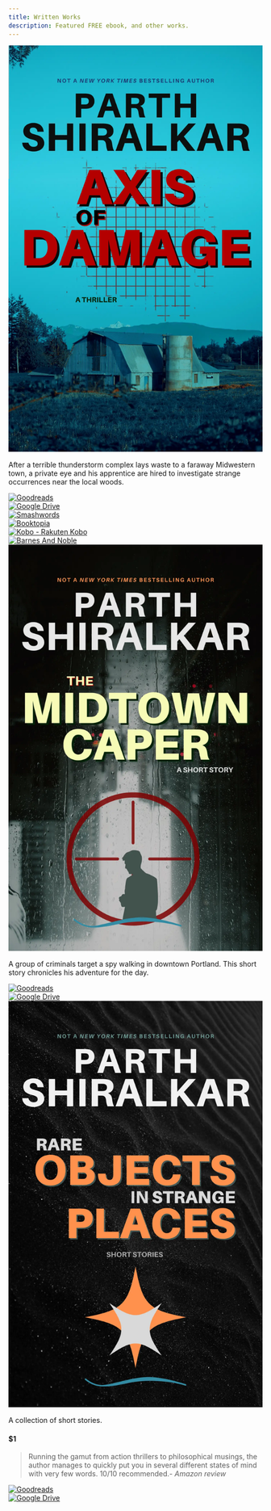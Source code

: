 ```yaml
---
title: Written Works
description: Featured FREE ebook, and other works.
---
```

<div class="activity-module display-columns display-columns--two display-columns__close-gap mb-md">
<div>
<img src="/assets/img/june-2022/2.webp" loading="lazy" decoding="async" alt="Axis of Damage" class="ml-auto mr-auto featured__book gr_grid_book_container">
</div>
<div class="publisher-links">
<p class="mb-md">After a terrible thunderstorm complex lays waste to a faraway Midwestern town, a private eye and his apprentice are hired to investigate strange occurrences near the local woods.</p>
<a href="https://www.goodreads.com/book/show/59850757-axis-of-damage" target="_blank" title="Goodreads" style="max-width: fit-content;">
<img src="https://assets.website-files.com/5ee732bebd9839b494ff27cd/5ef09b5139ecc02dc84e0f32_1280px-Goodreads_logo.svg.png" loading="lazy" decoding="async" alt="Goodreads" class="mb-xxs">
</a>
<br>
<a href="/writing/damage" title="Google Drive" style="max-width: fit-content;">
<img src="https://logodownload.org/wp-content/uploads/2020/04/google-drive-logo-6-1.png" loading="lazy" decoding="async" alt="Google Drive" class="mb-xxs">
</a>
<br>
<a href="https://www.smashwords.com/books/view/1381291" target="_blank" title="Smashwords" style="max-width: fit-content;">
<img src="https://dwtr67e3ikfml.cloudfront.net/static/1/swlogo.png" loading="lazy" decoding="async" alt="Smashwords" class="mb-xxs">
</a>
<br>
<a href="https://www.booktopia.com.au/axis-of-damage-parth-shiralkar/ebook/9798223397793.html" target="_blank" title="Booktopia" style="max-width: fit-content;">
<img src="https://www.booktopia.com.au/images/assets/logos/booktopia-logo-positive.png" loading="lazy" decoding="async" alt="Booktopia" class="mb-xxs">
</a>
<br>
<a href="https://www.kobo.com/us/en/ebook/axis-of-damage" target="_blank" title="Smashwords" style="max-width: fit-content;">
<img src="https://www.pngkey.com/png/detail/215-2154153_kobo-rakuten-kobo-logo-png.png" loading="lazy" decoding="async" alt="Kobo - Rakuten Kobo" class="mb-xxs">
</a>
<br>
<a href="https://www.barnesandnoble.com/w/axis-of-damage-parth-shiralkar/1143371246" target="_blank" title="Barnes & Noble" style="max-width: fit-content;">
<img src="https://www.seekpng.com/png/detail/264-2642976_barnes-and-noble-barnes-and-noble-logo-transparent.png" loading="lazy" decoding="async" alt="Barnes And Noble"></a>

</div>
</div>

<div class="activity-module display-columns display-columns--two display-columns__close-gap mb-md">
<div>
<img src="/assets/img/june-2022/3.webp" loading="lazy" decoding="async" alt="Midtown Caper" class="ml-auto mr-auto featured__book gr_grid_book_container">
</div>
<div class="publisher-links">
<p class="mb-md">A group of criminals target a spy walking in downtown Portland. This short story chronicles his adventure for the day.

</p>
<a href="https://www.goodreads.com/book/show/61141775-the-midtown-caper" target="_blank" title="Goodreads" style="max-width: fit-content;">
<img src="https://assets.website-files.com/5ee732bebd9839b494ff27cd/5ef09b5139ecc02dc84e0f32_1280px-Goodreads_logo.svg.png" loading="lazy" decoding="async" alt="Goodreads" class="mb-xxs">
</a>
<br>
<a href="/writing/caper" title="Google Drive" style="max-width: fit-content;">
<img src="https://logodownload.org/wp-content/uploads/2020/04/google-drive-logo-6-1.png" loading="lazy" decoding="async" alt="Google Drive" class="mb-xxs">
</a>
</div>
</div>

<div class="activity-module display-columns display-columns--two display-columns__close-gap mb-md">
<div>
<img src="/assets/img/june-2022/1.webp" loading="lazy" decoding="async" alt="Rare Objects in Strange Places" class="ml-auto mr-auto featured__book gr_grid_book_container">
</div>
<div class="publisher-links">
<p>A collection of short stories.</p><h4>$1</h4>
<blockquote class="mt-xs">Running the gamut from action thrillers to philosophical musings, the author manages to quickly put you in several different states of mind with very few words. 10/10 recommended.<cite>- Amazon review</cite></blockquote></p>
<a href="https://www.goodreads.com/book/show/53146887-rare-objects-in-strange-places" target="_blank" title="Goodreads" style="max-width: fit-content;">
<img src="https://assets.website-files.com/5ee732bebd9839b494ff27cd/5ef09b5139ecc02dc84e0f32_1280px-Goodreads_logo.svg.png" loading="lazy" decoding="async" alt="Goodreads" class="mb-xxs">
</a>
<br>
<a href="https://www.amazon.com/Rare-Objects-Strange-Places-Stories-ebook/dp/B08413JJ7P" title="Amazon Kindle" style="max-width: fit-content;">
<img src="https://upload.wikimedia.org/wikipedia/commons/a/a9/Amazon_logo.svg" loading="lazy" decoding="async" alt="Google Drive" class="mb-xxs">
</a>
</div>


</div>
